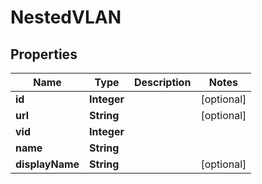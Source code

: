 # NestedVLAN

## Properties
Name | Type | Description | Notes
------------ | ------------- | ------------- | -------------
**id** | **Integer** |  |  [optional]
**url** | **String** |  |  [optional]
**vid** | **Integer** |  | 
**name** | **String** |  | 
**displayName** | **String** |  |  [optional]
